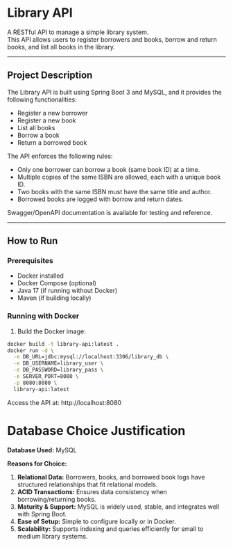 # Library API

A RESTful API to manage a simple library system.  
This API allows users to register borrowers and books, borrow and return books, and list all books in the library.

---

## **Project Description**

The Library API is built using Spring Boot 3 and MySQL, and it provides the following functionalities:

- Register a new borrower
- Register a new book
- List all books
- Borrow a book
- Return a borrowed book

The API enforces the following rules:

- Only one borrower can borrow a book (same book ID) at a time.
- Multiple copies of the same ISBN are allowed, each with a unique book ID.
- Two books with the same ISBN must have the same title and author.
- Borrowed books are logged with borrow and return dates.

Swagger/OpenAPI documentation is available for testing and reference.

---

## **How to Run**

### **Prerequisites**

- Docker installed
- Docker Compose (optional)
- Java 17 (if running without Docker)
- Maven (if building locally)

### **Running with Docker**

1. Build the Docker image:

```bash
docker build -t library-api:latest .
docker run -d \
  -e DB_URL=jdbc:mysql://localhost:3306/library_db \
  -e DB_USERNAME=library_user \
  -e DB_PASSWORD=library_pass \
  -e SERVER_PORT=8080 \
  -p 8080:8080 \
  library-api:latest
```
Access the API at: http://localhost:8080

# Database Choice Justification

**Database Used:** MySQL

**Reasons for Choice:**
1. **Relational Data:** Borrowers, books, and borrowed book logs have structured relationships that fit relational models.
2. **ACID Transactions:** Ensures data consistency when borrowing/returning books.
3. **Maturity & Support:** MySQL is widely used, stable, and integrates well with Spring Boot.
4. **Ease of Setup:** Simple to configure locally or in Docker.
5. **Scalability:** Supports indexing and queries efficiently for small to medium library systems.

